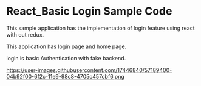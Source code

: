 
# React_Basic Login Sample Code

This sample application has the implementation of login feature using react with out redux.

This application has login page and home page.

login is basic Authentication with fake backend.
 
 https://user-images.githubusercontent.com/17446840/57189400-04b92f00-6f2c-11e9-98c8-4705c457cbf6.png
